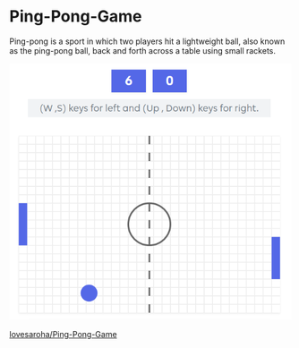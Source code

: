 # Ping-Pong-Game
 Ping-pong is a sport in which two players hit a lightweight ball, also known as the ping-pong ball, back and forth across a table using small rackets.

![game](https://raw.githubusercontent.com/lovesaroha/gimages/main/10.png)

[lovesaroha/Ping-Pong-Game](https://games.lovesaroha.com/Ping-Pong-Game)